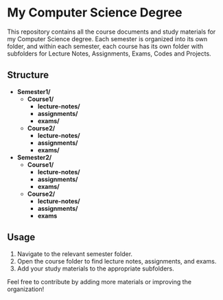 # My Computer Science Degree

This repository contains all the course documents and study materials for my Computer Science degree. Each semester is organized into its own folder, and within each semester, each course has its own folder with subfolders for Lecture Notes, Assignments, Exams, Codes and Projects.

## Structure

- **Semester1/**
  - **Course1/**
    - **lecture-notes/**
    - **assignments/**
    - **exams/**
  - **Course2/**
    - **lecture-notes/**
    - **assignments/**
    - **exams/**
- **Semester2/**
  - **Course1/**
    - **lecture-notes/**
    - **assignments/**
    - **exams/**
  - **Course2/**
    - **lecture-notes/**
    - **assignments/**
    - **exams**

## Usage

1. Navigate to the relevant semester folder.
2. Open the course folder to find lecture notes, assignments, and exams.
3. Add your study materials to the appropriate subfolders.

Feel free to contribute by adding more materials or improving the organization!
